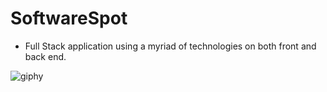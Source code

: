 # SoftwareSpot
* Full Stack application using a myriad of technologies on both front and back end.



![giphy](https://media.giphy.com/media/3o6fJbmZIoipFxO9WM/giphy.gif)
